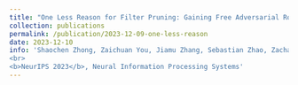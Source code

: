 ```yaml
---
title: "One Less Reason for Filter Pruning: Gaining Free Adversarial Robustness with Structured Grouped Kernel Pruning"
collection: publications
permalink: /publication/2023-12-09-one-less-reason
date: 2023-12-10
info: 'Shaochen Zhong, Zaichuan You, Jiamu Zhang, Sebastian Zhao, Zachary LeClaire, Zirui Liu, <b>Daochen Zha</b>, Vipin Chaudhary, Shuai Xu, and Xia Hu
<br>
<b>NeurIPS 2023</b>, Neural Information Processing Systems'
---
```

